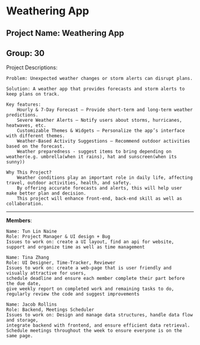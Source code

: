 # **Weathering App**

## **Project Name:** Weathering App  
## **Group:** 30  
Project Descriptions: 

    Problem: Unexpected weather changes or storm alerts can disrupt plans.
    
    Solution: A weather app that provides forecasts and storm alerts to keep plans on track.
    
    Key features:
        Hourly & 7-Day Forecast – Provide short-term and long-term weather predictions.
        Severe Weather Alerts – Notify users about storms, hurricanes, heatwaves, etc.
        Customizable Themes & Widgets – Personalize the app’s interface with different themes.
        Weather-Based Activity Suggestions – Recommend outdoor activities based on the forecast.
        Weather preparedness - suggest items to bring depending on weather(e.g. umbrella(when it rains), hat and sunscreen(when its sunny))
    
    Why This Project?
        Weather conditions play an important role in daily life, affecting travel, outdoor activities, health, and safety. 
        By offering accurate forecasts and alerts, this will help user make better plan and decision. 
        This project will enhance front-end, back-end skill as well as collaboration.
---

**Members**: 

    Name: Tun Lin Naine
    Role: Project Manager & UI design + Bug
    Issues to work on: create a UI layout, find an api for website, support and organize time as well as time management

    Name: Tina Zhang
    Role: UI Designer, Time-Tracker, Reviewer
    Issues to work on: create a web-page that is user friendly and visually attractive for users,
    schedule deadline and ensure each member complete their part before the due date,
    give weekly report on completed work and remaining tasks to do, regularly review the code and suggest improvements

    Name: Jacob Rollins
    Role: Backend, Meetings Scheduler
    Issues to work on: Design and manage data structures, handle data flow and storage, 
    integrate backend with frontend, and ensure efficient data retrieval. 
    Schedule meetings throughout the week to ensure everyone is on the same page.

    
